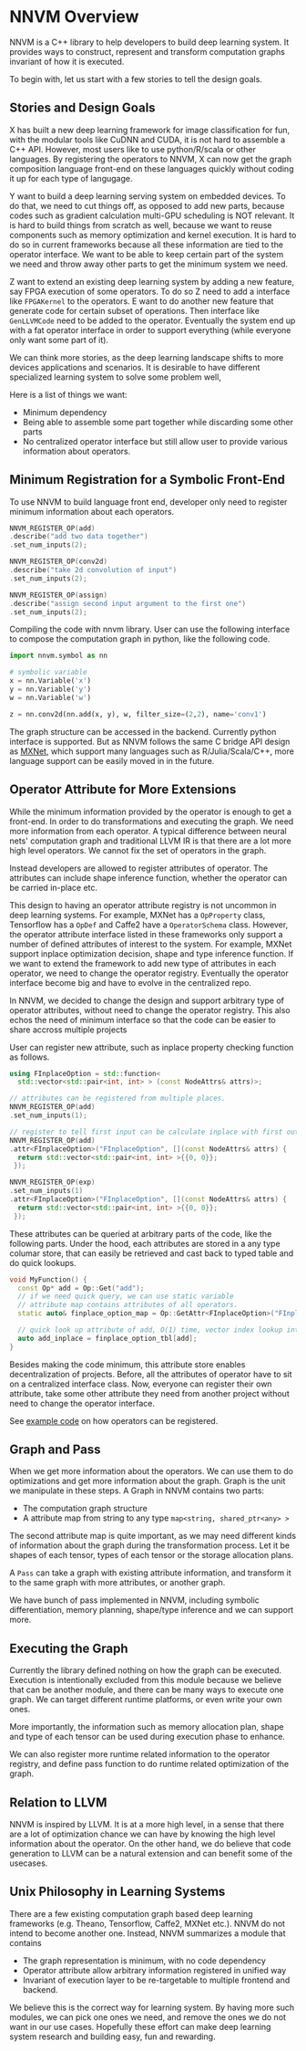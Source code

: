 # NNVM Overview

NNVM is a C++ library to help developers to build deep learning system.
It provides ways to construct, represent and transform computation graphs
invariant of how it is executed.

To begin with, let us start with a few stories to tell the design goals.

## Stories and Design Goals

X has built a new deep learning framework for image classification for fun,
with the modular tools like CuDNN and CUDA, it is not hard to assemble a C++ API.
However, most users like to use python/R/scala or other languages.
By registering the operators to NNVM, X can now get the graph composition
language front-end on these languages quickly without coding it up for
each type of langugage.

Y want to build a deep learning serving system on embedded devices.
To do that, we need to cut things off, as opposed to add new parts,
because codes such as gradient calculation multi-GPU scheduling is NOT relevant.
It is hard to build things from scratch as well, because we want to
reuse components such as memory optimization and kernel execution.
It is hard to do so in current frameworks because all these information
are tied to the operator interface. We want to be able to keep
certain part of the system we need and throw away other parts
to get the minimum system we need.

Z want to extend an existing deep learning system by adding a new feature,
say FPGA execution of some operators. To do so Z need to add a interface like ```FPGAKernel```
to the operators. E want to do another new feature that generate code for
certain subset of operations. Then interface like ```GenLLVMCode``` need to be added
to the operator. Eventually the system end up with a fat operator interface
in order to support everything (while everyone only want some part of it).

We can think more stories, as the deep learning landscape shifts to more devices
applications and scenarios. It is desirable to have different specialized
learning system to solve some problem well,

Here is a list of things we want:
- Minimum dependency
- Being able to assemble some part together while discarding some other parts
- No centralized operator interface but still allow user to provide various information about operators.

## Minimum Registration for a Symbolic Front-End
To use NNVM to build language front end, developer only need to register
minimum information about each operators.

```c++
NNVM_REGISTER_OP(add)
.describe("add two data together")
.set_num_inputs(2);

NNVM_REGISTER_OP(conv2d)
.describe("take 2d convolution of input")
.set_num_inputs(2);

NNVM_REGISTER_OP(assign)
.describe("assign second input argument to the first one")
.set_num_inputs(2);
```

Compiling the code with nnvm library. User can use the following interface
to compose the computation graph in python, like the following code.

```python
import nnvm.symbol as nn

# symbolic variable
x = nn.Variable('x')
y = nn.Variable('y')
w = nn.Variable('w')

z = nn.conv2d(nn.add(x, y), w, filter_size=(2,2), name='conv1')
```

The graph structure can be accessed in the backend. Currently python interface is supported.
But as NNVM follows the same C bridge API design as [MXNet](https://github.com/dmlc/mxnet),
which support many languages such as R/Julia/Scala/C++, more language support can be easily
moved in in the future.

## Operator Attribute for More Extensions

While the minimum information provided by the operator is enough to get a front-end.
In order to do transformations and executing the graph. We need more information from each operator.
A typical difference between neural nets' computation graph and traditional LLVM IR is that
there are a lot more high level operators. We cannot fix the set of operators in the graph.

Instead developers are allowed to register attributes of operator. The attributes can include shape
inference function, whether the operator can be carried in-place etc.

This design to having an operator attribute registry is not uncommon in deep learning systems.
For example, MXNet has a ```OpProperty``` class, Tensorflow has a ```OpDef``` and Caffe2 have a ```OperatorSchema``` class.
However, the operator attribute interface listed in these frameworks only support a number of defined attributes of interest to the system.
For example, MXNet support inplace optimization decision, shape and type inference function.
If we want to extend the framework to add new type of attributes in each operator, we need to change the operator registry.
Eventually the operator interface become big and have to evolve in the centralized repo.

In NNVM, we decided to change the design and support arbitrary type of operator attributes,
without need to change the operator registry. This also echos the need of minimum interface
so that the code can be easier to share accross multiple projects

User can register new attribute, such as inplace property checking function as follows.
```c++
using FInplaceOption = std::function<
  std::vector<std::pair<int, int> > (const NodeAttrs& attrs)>;

// attributes can be registered from multiple places.
NNVM_REGISTER_OP(add)
.set_num_inputs(1);

// register to tell first input can be calculate inplace with first output
NNVM_REGISTER_OP(add)
.attr<FInplaceOption>("FInplaceOption", [](const NodeAttrs& attrs) {
  return std::vector<std::pair<int, int> >{{0, 0}};
 });

NNVM_REGISTER_OP(exp)
.set_num_inputs(1)
.attr<FInplaceOption>("FInplaceOption", [](const NodeAttrs& attrs) {
  return std::vector<std::pair<int, int> >{{0, 0}};
 });
```

These attributes can be queried at arbitrary parts of the code, like the following parts.
Under the hood, each attributes are stored in a any type columar store,
that can easily be retrieved and cast back to typed table and do quick lookups.

```c++
void MyFunction() {
  const Op* add = Op::Get("add");
  // if we need quick query, we can use static variable
  // attribute map contains attributes of all operators.
  static auto& finplace_option_map = Op::GetAttr<FInplaceOption>("FInplaceOption");

  // quick look up attribute of add, O(1) time, vector index lookup internally.
  auto add_inplace = finplace_option_tbl[add];
}
```
Besides making the code minimum, this attribute store enables decentralization of projects.
Before, all the attributes of operator have to sit on a centralized interface class.
Now, everyone can register their own attribute, take some other attribute they need from another project
without need to change the operator interface.

See [example code](../example/src/operator.cc) on how operators can be registered.

## Graph and Pass

When we get more information about the operators.
We can use them to do optimizations and get more information about the graph.
Graph is the unit we manipulate in these steps. A Graph in NNVM contains
two parts:
- The computation graph structure
- A attribute map from string to any type ```map<string, shared_ptr<any> >```

The second attribute map is quite important, as we may need different kinds
of information about the graph during the transformation process. Let it be
shapes of each tensor, types of each tensor or the storage allocation plans.

A ```Pass``` can take a graph with existing attribute information,
and transform it to the same graph with more attributes, or another graph.

We have bunch of pass implemented in NNVM, including symbolic differentiation,
memory planning, shape/type inference and we can support more.

## Executing the Graph

Currently the library defined nothing on how the graph can be executed.
Execution is intentionally excluded from this module because we believe
that can be another module, and there can be many ways to execute one graph.
We can target different runtime platforms, or even write your own ones.

More importantly, the information such as memory allocation plan,
shape and type of each tensor can be used during execution phase
to enhance.

We can also register more runtime related information to the operator registry,
and define pass function to do runtime related optimization of the graph.

## Relation to LLVM

NNVM is inspired by LLVM. It is at a more high level, in a sense that there are a lot of optimization
chance we can have by knowing the high level information about the operator.
On the other hand, we do believe that code generation to LLVM can be a natural extension and can benefit some of the usecases.

## Unix Philosophy in Learning Systems

There are a few existing computation graph based deep learning frameworks (e.g. Theano, Tensorflow, Caffe2, MXNet etc.).
NNVM do not intend to become another one. Instead, NNVM summarizes a module that contains

- The graph representation is minimum, with no code dependency
- Operator attribute allow arbitrary information registered in unified way
- Invariant of execution layer to be re-targetable to multiple frontend and backend.

We believe this is the correct way for learning system.
By having more such modules, we can pick one ones we need, and remove the ones we do not want in our use cases.
Hopefully these effort can make deep learning system research and building easy, fun and rewarding.
